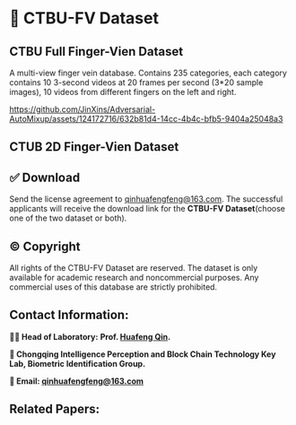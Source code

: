 # 💬 CTBU-FV Dataset

## CTBU Full Finger-Vien Dataset 
A multi-view finger vein database. Contains 235 categories, each category contains 10 3-second videos at 20 frames per second (3*20 sample images), 10 videos from different fingers on the left and right.  

https://github.com/JinXins/Adversarial-AutoMixup/assets/124172716/632b81d4-14cc-4b4c-bfb5-9404a25048a3

## CTUB 2D Finger-Vien Dataset


## ✅ Download
Send the license agreement to qinhuafengfeng@163.com. The successful applicants will receive the download link for the **CTBU-FV Dataset**(choose one of the two dataset or both).

## © Copyright
All rights of the CTBU-FV Dataset are reserved. The dataset is only available for academic research and noncommercial purposes. Any commercial uses of this database are strictly prohibited.

## Contact Information:
**👨‍🏫 Head of Laboratory:** **Prof. [Huafeng Qin](https://scholar.google.com/citations?user=5jvXcJ0AAAAJ&hl=zh-CN).**  

**🏫 Chongqing Intelligence Perception and Block Chain Technology Key Lab, Biometric Identification Group.**  

**📧 Email: qinhuafengfeng@163.com**  

## Related Papers:
